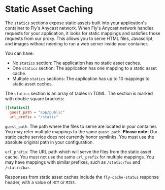 # Static Asset Caching

The `statics` sections expose static assets built into your application's container to Fly's Anycast network. When Fly's Anycast network handles requests for your application, it looks for static mappings and satisfies those requests from our proxy. This allows you to serve HTML files, Javascript, and images without needing to run a web server inside your container. 

You can have:
* No `statics` section: The application has no static asset caches.
* One `statics` section: The application has one mapping to a static asset cache.
* Multiple `statics` sections:  The application has up to 10 mappings to static asset caches.

The ``statics`` section is an array of tables in TOML. The section is marked with double square brackets:

```toml
[[statics]]
  guest_path = "app/public"
  url_prefix = "/static"
```

`guest_path`: The path where the files to serve are located in your container. You may refer multiple mappings to the same `guest_path`. **Please note:** Our static cache service does not currently honor symlinks. You must use the absolute original path in your configuration.

`url_prefix`: The URL path which will serve the files from the static asset cache. You must not use the same `url_prefix` for multiple mappings. You may have mappings with similar prefixes, such as `/static/foo` and `/static/bar`.

Responses from static asset caches include the `fly-cache-status` response header, with a value of `HIT` or `MISS`.